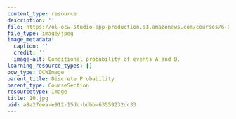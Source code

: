 ```yaml
---
content_type: resource
description: ''
file: https://ol-ocw-studio-app-production.s3.amazonaws.com/courses/6-01sc-introduction-to-electrical-engineering-and-computer-science-i-spring-2011/a8a27eeae91215dcbdbb63559232dc33_10.jpg
file_type: image/jpeg
image_metadata:
  caption: ''
  credit: ''
  image-alt: Conditional probability of events A and B.
learning_resource_types: []
ocw_type: OCWImage
parent_title: Discrete Probability
parent_type: CourseSection
resourcetype: Image
title: 10.jpg
uid: a8a27eea-e912-15dc-bdbb-63559232dc33
---
```

